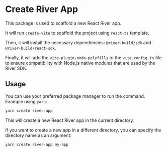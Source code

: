 # Create River App

This package is used to scaffold a new React River app.

It will run `create-vite` to scaffold the project using `react-ts` template.

Then, it will install the necessary dependencies: `@river-build/sdk` and `@river-build/react-sdk`.

Finally, it will add the `vite-plugin-node-polyfills` to the `vite.config.ts` file to ensure compatibility with Node.js native modules that are used by the River SDK.

## Usage

You can use your preferred package manager to run the command.
Example using `yarn`:

```bash
yarn create river-app
```

This will create a new React River app in the current directory.

If you want to create a new app in a different directory, you can specify the directory name as an argument:

```bash
yarn create river-app my-app
```

